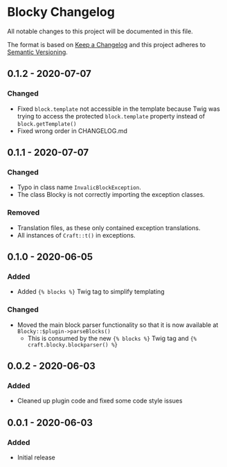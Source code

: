 # Blocky Changelog

All notable changes to this project will be documented in this file.

The format is based on [Keep a Changelog](http://keepachangelog.com/) and this project adheres to [Semantic Versioning](http://semver.org/).

## 0.1.2 - 2020-07-07
### Changed
- Fixed `block.template` not accessible in the template because Twig was trying to access the protected `block.template` property instead of `block.getTemplate()`
- Fixed wrong order in CHANGELOG.md

## 0.1.1 - 2020-07-07
### Changed
- Typo in class name `InvalicBlockException`.
- The class Blocky is not correctly importing the exception classes.

### Removed
- Translation files, as these only contained exception translations.
- All instances of `Craft::t()` in exceptions.

## 0.1.0 - 2020-06-05
### Added
- Added `{% blocks %}` Twig tag to simplify templating

### Changed
- Moved the main block parser functionality so that it is now available at `Blocky::$plugin->parseBlocks()`
  - This is consumed by the new `{% blocks %}` Twig tag and `{% craft.blocky.blockparser() %}`

## 0.0.2 - 2020-06-03
### Added
- Cleaned up plugin code and fixed some code style issues

## 0.0.1 - 2020-06-03
### Added
- Initial release
